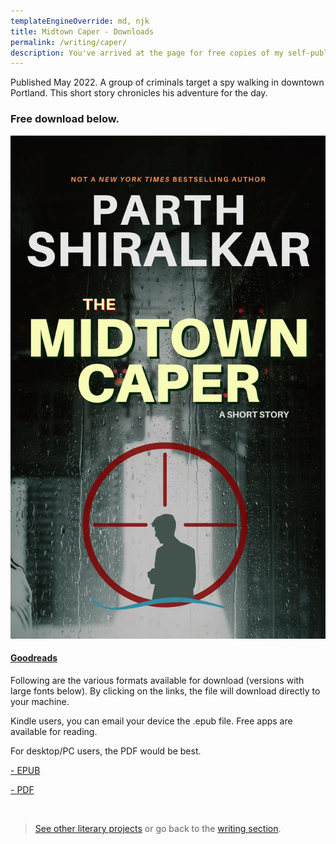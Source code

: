 ```yaml
---
templateEngineOverride: md, njk
title: Midtown Caper - Downloads
permalink: /writing/caper/
description: You've arrived at the page for free copies of my self-published e-book
---
```


<div class="listening-module ml-auto mr-auto mb-lg">
<p>Published May 2022. A group of criminals target a spy walking in downtown Portland. This short story chronicles his adventure for the day.</p>
<h3 class="mt-sm">Free download below.</h3>
</div>

<div class="display-columns display-columns--two display-columns__close-gap">
<div class="reading-card mt-sm">
<img src="/assets/img/june-2022/3.webp" loading="lazy" decoding="async" alt="midtown caper" style="max-height: 70vh;" class="ml-auto mr-auto">
<a class="mt-md ml-auto mr-auto reading-card__link" href="https://www.goodreads.com/book/show/61141775-the-midtown-caper" target="_blank" title="Caper" tabindex="0">

#### Goodreads
</a>
</div>
<div>
Following are the various formats available for download (versions with large fonts below). By clicking on the links, the file will download directly to your machine.
<p>Kindle users, you can email your device the .epub file. Free apps are available for reading.</p>
<p>For desktop/PC users, the PDF would be best.</p>

<div class="mt-md mb-lg"></div>

<a class="button button--secondary" href="https://drive.google.com/file/d/1XUoZB-7ITVY18DP0JiaReZKyFprdzmrm/view?usp=sharing" target="_blank">- EPUB</a>
<div class="mt-md mb-mdp"></div>

<a class="button button--secondary" href="https://drive.google.com/file/d/183sLE5klRqKCEeneB5IElnBNddACyjEg/view?usp=sharing" target="_blank">- PDF</a>
<div class="mt-md mb-lg"></div>
</div>
</div>

<br/>



> [See other literary projects](/works) or go back to the [writing section](/writing).
